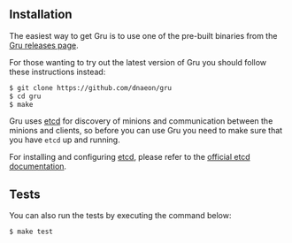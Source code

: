 ## Installation

The easiest way to get Gru is to use one of the pre-built binaries
from the [Gru releases page](https://github.com/dnaeon/gru/releases/).

For those wanting to try out the latest version of Gru you should
follow these instructions instead:

```bash
$ git clone https://github.com/dnaeon/gru
$ cd gru
$ make
```

Gru uses
[etcd](https://github.com/coreos/etcd) for discovery of minions and
communication between the minions and clients, so before you can use
Gru you need to make sure that you have `etcd` up and running.

For installing and configuring [etcd](https://github.com/coreos/etcd),
please refer to the
[official etcd documentation](https://coreos.com/etcd/docs/latest/).

## Tests

You can also run the tests by executing the command below:

```bash
$ make test
```
